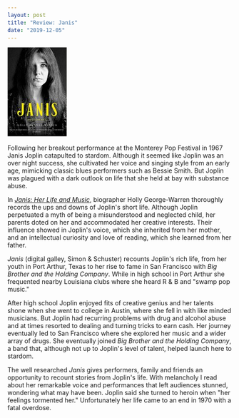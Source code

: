 ```yaml
---
layout: post
title: "Review: Janis"
date: "2019-12-05"
---
```


![](/assets/images/51g1GVJKhvL._SX329_BO1204203200_-133x200.jpg)

Following her breakout performance at the Monterey Pop Festival in 1967 Janis Joplin catapulted to stardom. Although it seemed like Joplin was an over night success, she cultivated her voice and singing style from an early age, mimicking classic blues performers such as Bessie Smith. But Joplin was plagued with a dark outlook on life that she held at bay with substance abuse.

In _[Janis: Her Life and Music](https://www.goodreads.com/book/show/45042225-janis)_, biographer Holly George-Warren thoroughly records the ups and downs of Joplin's short life. Although Joplin perpetuated a myth of being a misunderstood and neglected child, her parents doted on her and accommodated her creative interests. Their influence showed in Joplin's voice, which she inherited from her mother, and an intellectual curiosity and love of reading, which she learned from her father.

_Janis_ (digital galley, Simon & Schuster) recounts Joplin's rich life, from her youth in Port Arthur, Texas to her rise to fame in San Francisco with _Big Brother and the Holding Company_. While in high school in Port Arthur she frequented nearby Louisiana clubs where she heard R & B and "swamp pop music."

After high school Joplin enjoyed fits of creative genius and her talents shone when she went to college in Austin, where she fell in with like minded musicians. But Joplin had recurring problems with drug and alcohol abuse and at times resorted to dealing and turning tricks to earn cash. Her journey eventually led to San Francisco where she explored her music and a wider array of drugs. She eventually joined _Big Brother and the Holding Company_, a band that, although not up to Joplin's level of talent, helped launch here to stardom.

The well researched _Janis_ gives performers, family and friends an opportunity to recount stories from Joplin's life. With melancholy I read about her remarkable voice and performances that left audiences stunned, wondering what may have been. Joplin said she turned to heroin when "her feelings tormented her." Unfortunately her life came to an end in 1970 with a fatal overdose.

